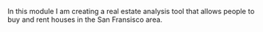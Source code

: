 In this module I am creating a real estate analysis tool that allows people to buy and rent houses in the San Fransisco area.
